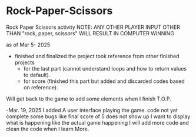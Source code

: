 # Rock-Paper-Scissors

Rock Paper Scissors activity
NOTE: ANY OTHER PLAYER INPUT OTHER THAN "rock, paper, scissors" WILL RESULT IN COMPUTER WINNING

as of Mar 5- 2025 
- finished and finalized the project 
took reference from other finished projects 
    - for the last part (cannot understand loops and how to return values to default).
    - for score (finished this part but added and discarded codes based on reference).

Will get back to the game to add some elements when I finish T.O.P.

-Mar. 19, 2025
    I added A user interface playing the game.
    code not yet complete
    some bugs like final score of 5 does not show up
    I want to display what is happening like the actual game happening
    I will add more code and clean the code when I learn More.